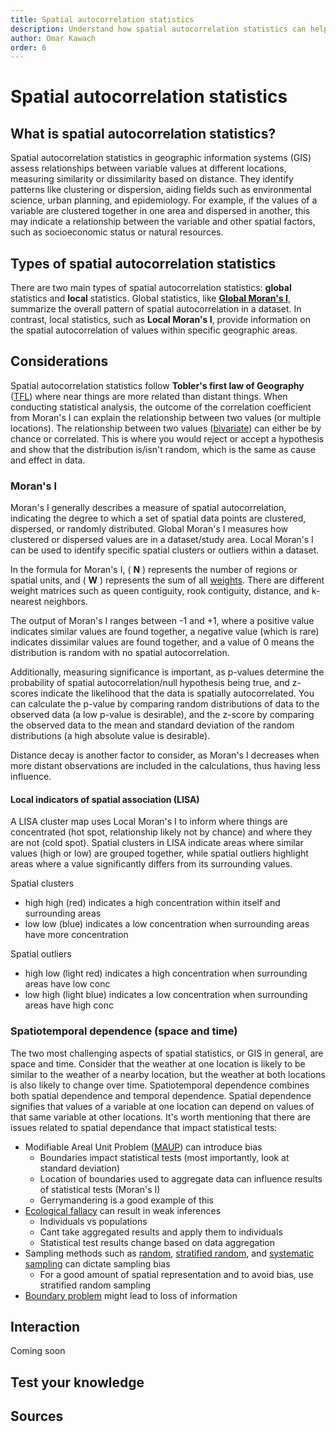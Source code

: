 ```yaml
---
title: Spatial autocorrelation statistics
description: Understand how spatial autocorrelation statistics can help you analyze spatial data.
author: Omar Kawach
order: 6
---
```


# Spatial autocorrelation statistics

## What is spatial autocorrelation statistics?

Spatial autocorrelation statistics in geographic information systems (GIS) assess relationships between variable values at different locations, measuring similarity or dissimilarity based on distance. 
They identify patterns like clustering or dispersion, aiding fields such as environmental science, urban planning, and epidemiology.
For example, if the values of a variable are clustered together in one area and dispersed in another, this may indicate a relationship between the variable and other spatial factors, such as socioeconomic status or natural resources.

## Types of spatial autocorrelation statistics

There are two main types of spatial autocorrelation statistics: **global** statistics and **local** statistics. 
Global statistics, like [**Global Moran's I**](https://en.wikipedia.org/wiki/Moran%27s_I), summarize the overall pattern of spatial autocorrelation in a dataset. 
In contrast, local statistics, such as **Local Moran's I**, provide information on the spatial autocorrelation of values within specific geographic areas.

## Considerations

Spatial autocorrelation statistics follow **Tobler's first law of Geography** ([TFL](https://en.wikipedia.org/wiki/Tobler%27s_first_law_of_geography)) where near things are more related than distant things.
When conducting statistical analysis, the outcome of the correlation coefficient from Moran's I can explain the relationship between two values (or multiple locations).
The relationship between two values ([bivariate](https://en.wikipedia.org/wiki/Bivariate_analysis)) can either be by chance or correlated. 
This is where you would reject or accept a hypothesis and show that the distribution is/isn't random, which is the same as cause and effect in data. 

### Moran's I

Moran's I generally describes a measure of spatial autocorrelation, indicating the degree to which a set of spatial data points are clustered, dispersed, or randomly distributed.
Global Moran's I measures how clustered or dispersed values are in a dataset/study area. 
Local Moran's I can be used to identify specific spatial clusters or outliers within a dataset.

<!-- TODO: Moran's I hard to read in dark theme -->

<ContentFigure
  :imgSrc="'/assets/images/moran_formula.svg'"
  :description="'Formula for Moran\'s I'"
  :anchorHref="'https://en.wikipedia.org/wiki/Moran%27s_I'"
  :anchorText="'Credit: Wikipedia'"
/>

In the formula for Moran's I, ( **N** ) represents the number of regions or spatial units, and ( **W** ) represents the sum of all [weights]((https://geodacenter.github.io/workbook/4a_contig_weights/lab4a.html#spatial-weights---basic-concepts)). 
There are different weight matrices such as queen contiguity, rook contiguity, distance, and k-nearest neighbors.

The output of Moran's I ranges between -1 and +1, where a positive value indicates similar values are found together, a negative value (which is rare) indicates dissimilar values are found together, and a value of 0 means the distribution is random with no spatial autocorrelation. 

<ContentFigure
  :imgSrc="'/assets/images/p-z-value.png'"
  :description="'Spatial autocorrelation analysis'"
  :anchorHref="'https://www.researchgate.net/publication/305954162_Spatial_cluster_analysis_of_Crimean-Congo_hemorrhagic_fever_virus_seroprevalence_in_humans_Greece'"
  :anchorText="'Credit: Anna Papa, Persefoni Sidira, Andreas Tsatsaris'"
/>

Additionally, measuring significance is important, as p-values determine the probability of spatial autocorrelation/null hypothesis being true, and z-scores indicate the likelihood that the data is spatially autocorrelated.
You can calculate the p-value by comparing random distributions of data to the observed data (a low p-value is desirable), and the z-score by comparing the observed data to the mean and standard deviation of the random distributions (a high absolute value is desirable).

Distance decay is another factor to consider, as Moran's I decreases when more distant observations are included in the calculations, thus having less influence.

#### Local indicators of spatial association (LISA)

A LISA cluster map uses Local Moran's I to inform where things are concentrated (hot spot, relationship likely not by chance) and where they are not (cold spot).
Spatial clusters in LISA indicate areas where similar values (high or low) are grouped together, while spatial outliers highlight areas where a value significantly differs from its surrounding values.

Spatial clusters
- high high (red) indicates a high concentration within itself and surrounding areas
- low low (blue) indicates a low concentration when surrounding areas have more concentration

Spatial outliers
- high low (light red) indicates a high concentration when surrounding areas have low conc
- low high (light blue) indicates a low concentration when surrounding areas have high conc

### Spatiotemporal dependence (space and time)

The two most challenging aspects of spatial statistics, or GIS in general, are space and time.
Consider that the weather at one location is likely to be similar to the weather of a nearby location, but the weather at both locations is also likely to change over time.
Spatiotemporal dependence combines both spatial dependence and temporal dependence.
Spatial dependence signifies that values of a variable at one location can depend on values of that same variable at other locations.
It's worth mentioning that there are issues related to spatial dependance that impact statistical tests:

- Modifiable Areal Unit Problem ([MAUP](https://en.wikipedia.org/wiki/Modifiable_areal_unit_problem)) can introduce bias
    - Boundaries impact statistical tests (most importantly, look at standard deviation)
    - Location of boundaries used to aggregate data can influence results of statistical tests (Moran's I)
    - Gerrymandering is a good example of this
    <ContentFigure
        :imgSrc="'/assets/images/gerrymandering.png'"
        :anchorHref="'https://www.scientificamerican.com/article/geometry-reveals-the-tricks-behind-gerrymandering/'"
        :anchorText="'Credit: Spektrum der Wissenschaft/Manon Bischoff'"
    />
- [Ecological fallacy](https://en.wikipedia.org/wiki/Ecological_fallacy) can result in weak inferences
    - Individuals vs populations
    - Cant take aggregated results and apply them to individuals
    - Statistical test results change based on data aggregation
- Sampling methods such as [random](https://www.scribbr.com/methodology/simple-random-sampling/), [stratified random](https://www.scribbr.com/methodology/stratified-sampling/#:~:text=What%20is%20stratified%20sampling%3F,using%20another%20probability%20sampling%20method.), and [systematic sampling](https://www.scribbr.com/methodology/systematic-sampling/) can dictate sampling bias
    - For a good amount of spatial representation and to avoid bias, use stratified random sampling
- [Boundary problem](https://en.wikipedia.org/wiki/Boundary_problem_(spatial_analysis)) might lead to loss of information

## Interaction

Coming soon

## Test your knowledge

<Quiz
    :quiz-data="{
        questions: [
            {
            question: 'Gerrymandering is an example of which type of spatial analysis?',
            options: [
                {
                'answer': 'Spatial autocorrelation',
                'key': 1
                },
                {
                'answer': 'MUAP',
                'key': 2
                }
            ],
            correctAnswer: 2
            },
            {
            question: 'Which sampling method introduces no bias?',
            options: [
                {
                answer: 'Random sampling',
                key: 1
                },
                {
                answer: 'Systematic sampling',
                key: 2
                },
                {
                answer: 'Stratified random sampling',
                key: 3
                }
            ],
            correctAnswer: 3
            }
        ]
    }"
/>

## Sources

<Sources
    :sources="[
        {
            title: 'FOSS for performing spatial autocorrelation statistics',
            author: 'GeoDa',
            url: 'https://geodacenter.github.io/',
        },
        {
            title: 'Spatial Regression with GeoDa ',
            author: 'GeoDa',
            url: 'https://s4.ad.brown.edu/Resources/Tutorial/Modul2/GeoDa3FINAL.pdf',
        },
        {
            title: 'Geographic Data Science with Python',
            author: 'Sergio J. Rey, Dani Arribas-Bel, Levi J. Wolf',
            url: 'https://geographicdata.science/book/intro.html',
        },
        {
            title: 'Chapter 13 Spatial Autocorrelation',
            author: 'Manuel Gimond',
            url: 'https://mgimond.github.io/Spatial/spatial-autocorrelation.html',
        },
    ]"
/>
